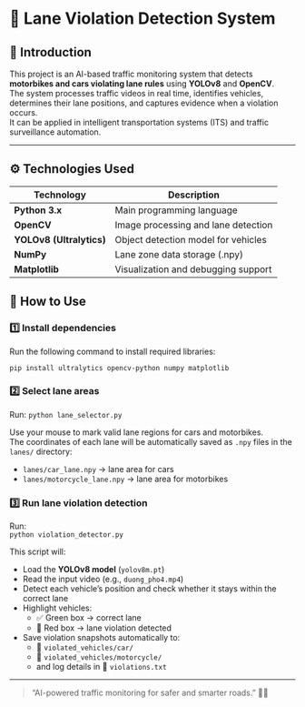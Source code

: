 # 🚦 Lane Violation Detection System

## 🧩 Introduction
This project is an AI-based traffic monitoring system that detects **motorbikes and cars violating lane rules** using **YOLOv8** and **OpenCV**.  
The system processes traffic videos in real time, identifies vehicles, determines their lane positions, and captures evidence when a violation occurs.  
It can be applied in intelligent transportation systems (ITS) and traffic surveillance automation.

---

## ⚙️ Technologies Used
| Technology | Description |
|-------------|-------------|
| **Python 3.x** | Main programming language |
| **OpenCV** | Image processing and lane detection |
| **YOLOv8 (Ultralytics)** | Object detection model for vehicles |
| **NumPy** | Lane zone data storage (.npy) |
| **Matplotlib** | Visualization and debugging support |



## 🚀 How to Use

### 1️⃣ Install dependencies
Run the following command to install required libraries:

`pip install ultralytics opencv-python numpy matplotlib`

### 2️⃣ Select lane areas
Run:
`python lane_selector.py`

Use your mouse to mark valid lane regions for cars and motorbikes.  
The coordinates of each lane will be automatically saved as `.npy` files in the `lanes/` directory:

- `lanes/car_lane.npy` → lane area for cars  
- `lanes/motorcycle_lane.npy` → lane area for motorbikes


### 3️⃣ Run lane violation detection
Run:  
`python violation_detector.py`

This script will:
- Load the **YOLOv8 model** (`yolov8m.pt`)
- Read the input video (e.g., `duong_pho4.mp4`)
- Detect each vehicle’s position and check whether it stays within the correct lane
- Highlight vehicles:
  - ✅ Green box → correct lane  
  - 🚨 Red box → lane violation detected  
- Save violation snapshots automatically to:
  - 📁 `violated_vehicles/car/`
  - 📁 `violated_vehicles/motorcycle/`
  - and log details in 📝 `violations.txt`

---

> “AI-powered traffic monitoring for safer and smarter roads.” 🚗💡

